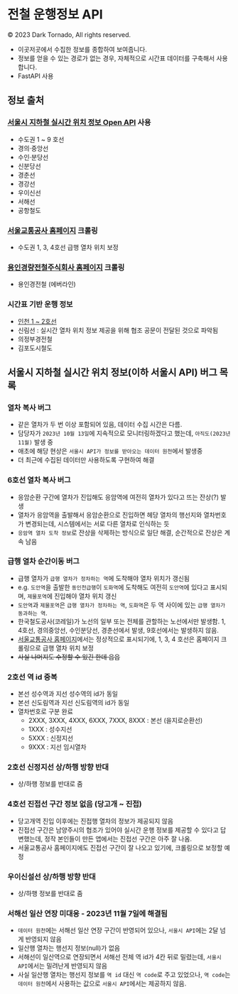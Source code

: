 # 전철 운행정보 API
© 2023 Dark Tornado, All rights reserved.

- 이곳저곳에서 수집한 정보를 종합하여 보여줍니다.
- 정보를 얻을 수 있는 경로가 없는 경우, 자체적으로 시간표 데이터를 구축해서 사용합니다.
- FastAPI 사용

## 정보 출처

### [서울시 지하철 실시간 위치 정보 Open API](https://data.seoul.go.kr/dataList/OA-12601/A/1/datasetView.do) 사용
 - 수도권 1 ~ 9 호선
 - 경의·중앙선
 - 수인·분당선
 - 신분당선
 - 경춘선
 - 경강선
 - 우이신선
 - 서해선
 - 공항철도

### [서울교통공사 홈페이지](https://smss.seoulmetro.co.kr/traininfo/traininfoUserView.do) 크롤링
 - 수도권 1, 3, 4호선 급행 열차 위치 보정

### [용인경량전철주식회사 홈페이지](https://ever-line.co.kr/) 크롤링
 - 용인경전철 (에버라인)

### 시간표 기반 운행 정보
 - [인천 1 ~ 2호선](https://github.com/DarkTornado/ictr)
 - 신림선 : 실시간 열차 위치 정보 제공을 위해 협조 공문이 전달된 것으로 파악됨
 - 의정부경전철
 - 김포도시철도


## 서울시 지하철 실시간 위치 정보(이하 서울시 API) 버그 목록

### 열차 복사 버그
 - 같은 열차가 두 번 이상 포함되어 있음, 데이터 수집 시간은 다름.
 - 담당자가 `2023년 10월 13일`에 지속적으로 모니터링하겠다고 했는데, `아직도(2023년 11월)` 발생 중
 - 애초에 해당 현상은 `서울시 API가 정보를 받아오는 데이터 원천`에서 발생중
 - 더 최근에 수집된 데이터만 사용하도록 구현하여 해결

### 6호선 열차 복사 버그
 - 응암순환 구간에 열차가 진입해도 응암역에 여전히 열차가 있다고 뜨는 잔상(?) 발생
 - 열차가 응암역을 출발해서 응암순환으로 진입하면 헤당 열차의 행선지와 열차번호가 변경되는데, 시스템에서는 서로 다른 열차로 인식하는 듯
 - `응암역 열차 도착 정보`로 잔상을 삭제하는 방식으로 일단 해결, 순간적으로 잔상은 계속 남음

### 급행 열차 순간이동 버그
 - 급행 열차가 `급행 열차가 정차하는 역`에 도착해야 열차 위치가 갱신됨
 - e.g. `도안역`을 출발한 `동인천급행`이 `도화역`에 도착해도 여전히 `도안역`에 있다고 표시되며, `제물포역`에 진입해야 열차 위치 갱신
 - `도안역`과 `제물포역`은 `급행 열차가 정차하는 역`, `도화역`은 두 역 사이에 있는 `급행 열차가 동과하는 역`.
 - 한국철도공사(코레일)가 노선의 일부 또는 전체를 관할하는 노선에서만 발생함. 1, 4호선, 경의중앙선, 수인분당선, 경춘선에서 발생, 9호선에서는 발생하지 않음.
 - [서울교통공사 홈페이지](https://smss.seoulmetro.co.kr/traininfo/traininfoUserView.do)에서는 정상적으로 표시되기에, 1, 3, 4 호선은 홈페이지 크롤링으로 급행 열차 위치 보정
 - <s>사실 나머지도 수정할 수 있긴 한데 읍읍</s>

### 2호선 역 id 중복
 - 본선 성수역과 지선 성수역의 id가 동일
 - 본선 신도림역과 지선 신도림역의 id가 동일
 - 열차번호로 구분 완료
   - 2XXX, 3XXX, 4XXX, 6XXX, 7XXX, 8XXX : 본선 (을지로순환선)
   - 1XXX : 성수지선
   - 5XXX : 신정지선
   - 9XXX : 지선 임시열차

### 2호선 신정지선 상/하행 방향 반대
- 상/하행 정보를 반대로 줌

### 4호선 진접선 구간 정보 없음 (당고개 ~ 진접)
 - 당고개역 진입 이후에는 진접행 열차의 정보가 제공되지 않음
 - 진접선 구간은 남양주시의 협조가 있어야 실시간 운행 정보를 제공할 수 있다고 답변했는데, 정작 본인들이 만든 앱에서는 진접선 구간은 아주 잘 나옴.
 - 서울교통공사 홈페이지에도 진접선 구간이 잘 나오고 있기에, 크롤링으로 보정할 예정

### 우이신설선 상/하행 방향 반대
 - 상/하행 정보를 반대로 줌

### 서해선 일산 연장 미대응 - 2023년 11월 7일에 해결됨
 - `데이터 원천`에는 서해선 일산 연장 구간이 반영되어 있으나, `서울시 API`에는 2달 넘게 반영되지 않음
 - 일산행 열차는 행선지 정보(null)가 없음
 - 서해선이 일산역으로 연장되면서 서해선 전체 역 id가 4칸 뒤로 밀렸는데, `서울시 API`에서는 밀려난게 반영되지 않음
 - 사실 일산행 열차는 행선지 정보를 `역 id` 대신 `역 code`로 주고 있었으나, `역 code`는 `데이터 원천`에서 사용하는 값으로 `서울시 API`에서는 제공하지 않음.
